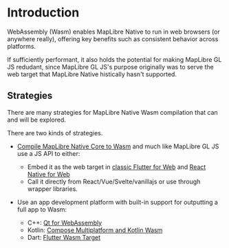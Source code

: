 # Introduction

WebAssembly (Wasm) enables MapLibre Native to run in web browsers (or anywhere really), offering key benefits such as consistent behavior across platforms.

If sufficiently performant, it also holds the potential for making MapLibre GL JS redudant, since MapLibre GL JS's purpose originally was to serve the web target that MapLibre Native histically hasn't supported.

## Strategies
There are many strategies for MapLibre Native Wasm compilation that can and will be explored.

There are two kinds of strategies.

- [Compile MapLibre Native Core to Wasm](https://github.com/maplibre/maplibre-native/issues/2554) and much like MapLibre GL JS use a JS API to either:
    - Embed it as the web target in [classic Flutter for Web](https://flutter.dev/multi-platform/web) and [React Native for Web](https://necolas.github.io/react-native-web/)
    - Call it directly from React/Vue/Svelte/vanillajs or use through wrapper libraries.

- Use an app development platform with built-in support for outputting a full app to Wasm:
    - C++: [Qt for WebAssembly](/qt-for-webassembly/)
    - Kotlin: [Compose Multiplatform and Kotlin Wasm](/compose-multiplatform-and-kotlin-wasm/)
    - Dart: [Flutter Wasm Target](/flutter-wasm-target/)
